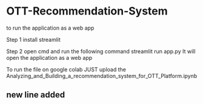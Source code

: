 # OTT-Recommendation-System

to run the application as a web app

Step 1 install streamlit

Step 2 open cmd and run the following command
streamlit run app.py
It will open the application as a web app

To run the file on google colab JUST upload the Analyzing_and_Building_a_recommendation_system_for_OTT_Platform.ipynb

## new line added
